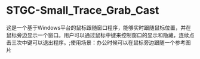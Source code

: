 # STGC-Small_Trace_Grab_Cast
这是一个基于Windows平台的鼠标跟随窗口程序，能够实时跟随鼠标位置，并在鼠标旁边显示一个窗口。用户可以通过鼠标中键来控制窗口的显示和隐藏，连续点击三次中键可以退出程序。;使用场景：办公时候可以在鼠标旁边跟随一个参考图片
